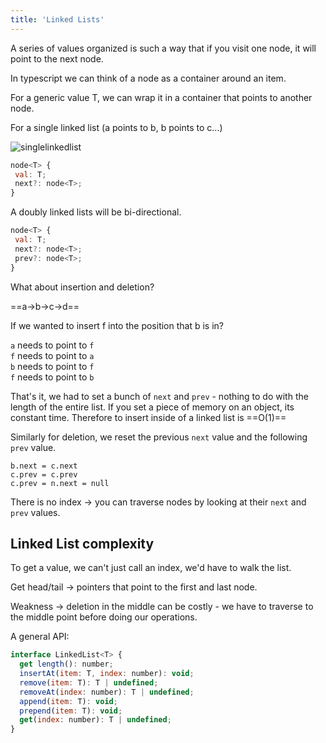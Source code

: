 ```yaml
---
title: 'Linked Lists'
---
```


A series of values organized is such a way that if you visit one node, it will point to the next node.

In typescript we can think of a node as a container around an item.

For a generic value T, we can wrap it in a container that points to another node.

For a single linked list (a points to b, b points to c...)

![singlelinkedlist](/images/singlelinkedlist.jpeg)

```js
node<T> {
 val: T;
 next?: node<T>;
}
```

A doubly linked lists will be bi-directional.

```js
node<T> {
 val: T;
 next?: node<T>;
 prev?: node<T>;
}
```

What about insertion and deletion?

==a->b->c->d==

If we wanted to insert f into the position that b is in?

`a` needs to point to `f`  
`f` needs to point to `a`  
`b` needs to point to `f`  
`f` needs to point to `b`

That's it, we had to set a bunch of `next` and `prev` - nothing to do with the length of the entire list.
If you set a piece of memory on an object, its constant time.
Therefore to insert inside of a linked list is ==O(1)==

Similarly for deletion, we reset the previous `next` value and the following `prev` value.

`b.next = c.next`  
`c.prev = c.prev`  
`c.prev = n.next = null`

There is no index -> you can traverse nodes by looking at their `next` and `prev` values.

## Linked List complexity

To get a value, we can't just call an index, we'd have to walk the list.

Get head/tail -> pointers that point to the first and last node.

Weakness -> deletion in the middle can be costly - we have to traverse to the middle point before doing our operations.

A general API:

```js
interface LinkedList<T> {
  get length(): number;
  insertAt(item: T, index: number): void;
  remove(item: T): T | undefined;
  removeAt(index: number): T | undefined;
  append(item: T): void;
  prepend(item: T): void;
  get(index: number): T | undefined;
}
```

